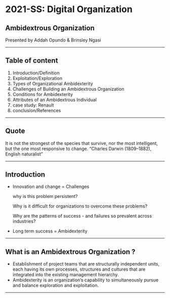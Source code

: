 # 2021-SS: Digital Organization

## Ambidextrous Organization

Presented by  Addah Opundo & Brinsley Ngasi

---

## Table of content

1. Introduction/Definition
1. Exploitation/Exploration
1. Types of Organizational Ambidexterity
1. Challenges of Building an Ambidextrous Organization
1. Conditions for Ambidexterity
1. Attributes of an Ambidextrous Individual
1. case study: Renault
1. conclusion/References

---

## Quote

It is not the strongest of the species that survive, nor the most intelligent, but the one most responsive to change.
		“Charles Darwin (1809–1882), English naturalist”

---

## Introduction

- Innovation and change = Challenges

    why is this problem persistent?

     Why is it difficult for organizations to overcome these problems?

     Why are the patterns of success - and failures so prevalent across industries?

- Long term success = Ambidexterity

---

## What is an Ambidextrous Organization ?

- Establishment of project teams that are structurally independent units, each having its own processes, structures and cultures that are integrated into the existing management hierarchy.
- Ambidexterity is an organization’s capability to simultaneously pursue and balance exploration and exploitation.

---
